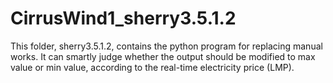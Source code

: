 # CirrusWind1_sherry3.5.1.2

This folder, sherry3.5.1.2, contains the python program for replacing manual works. It can smartly judge whether the output should be modified to max value or min value, according to the real-time electricity price (LMP).
